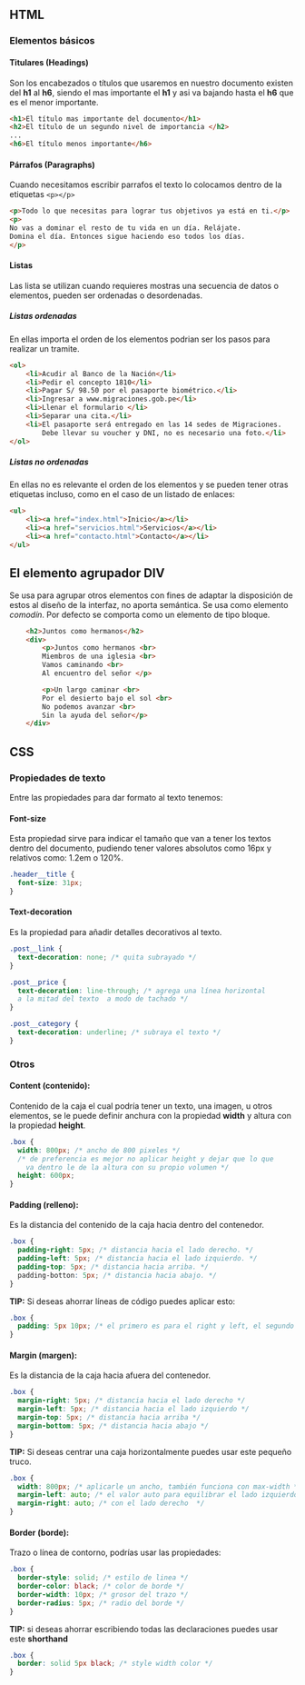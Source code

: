 ## HTML

### Elementos básicos

#### Titulares (Headings)

Son los encabezados o títulos que usaremos en nuestro documento existen del **h1** al **h6**, siendo el mas importante el **h1** y asi va bajando hasta el **h6** que es el menor importante.

```html
<h1>El título mas importante del documento</h1>
<h2>El título de un segundo nivel de importancia </h2>
...
<h6>El título menos importante</h6>
```

#### Párrafos (Paragraphs)

Cuando necesitamos escribir parrafos el texto lo colocamos dentro de la etiquetas `<p></p>`

```html
<p>Todo lo que necesitas para lograr tus objetivos ya está en ti.</p>
<p>
No vas a dominar el resto de tu vida en un día. Relájate.
Domina el día. Entonces sigue haciendo eso todos los días.
</p>
```

#### Listas

Las lista se utilizan cuando requieres mostras una secuencia de datos o elementos, pueden ser ordenadas o desordenadas.

##### Listas ordenadas

En ellas importa el orden de los elementos podrian ser los pasos para realizar un tramite.

```html
<ol>
	<li>Acudir al Banco de la Nación</li>
	<li>Pedir el concepto 1810</li>
	<li>Pagar S/ 98.50 por el pasaporte biométrico.</li>
	<li>Ingresar a www.migraciones.gob.pe</li>
	<li>Llenar el formulario </li>
	<li>Separar una cita.</li>
	<li>El pasaporte será entregado en las 14 sedes de Migraciones.
		Debe llevar su voucher y DNI, no es necesario una foto.</li>
</ol>
```

##### Listas no ordenadas

En ellas no es relevante el orden de los elementos y se pueden tener otras etiquetas incluso, como en el caso de un listado de enlaces:

```html
<ul>
	<li><a href="index.html">Inicio</a></li>
	<li><a href="servicios.html">Servicios</a></li>
	<li><a href="contacto.html">Contacto</a></li>
</ul>
```

## El elemento agrupador DIV

Se usa para agrupar otros elementos con fines de adaptar la disposición de estos al diseño de la interfaz, no aporta semántica. Se usa como elemento _comodín_. Por defecto se comporta como un elemento de tipo bloque.

```html
	<h2>Juntos como hermanos</h2>
	<div>
		<p>Juntos como hermanos <br>
		Miembros de una iglesia <br>
		Vamos caminando <br>
		Al encuentro del señor </p>

		<p>Un largo caminar <br>
		Por el desierto bajo el sol <br>
		No podemos avanzar <br>
		Sin la ayuda del señor</p>
	</div>
```

## CSS

### Propiedades de texto

Entre las propiedades para dar formato al texto tenemos:

#### Font-size

Esta propiedad sirve para indicar el tamaño que van a tener los textos dentro del documento,
pudiendo tener valores absolutos como 16px y relativos como: 1.2em o 120%.

```css
.header__title {
  font-size: 31px;
}
```

#### Text-decoration

Es la propiedad para añadir detalles decorativos al texto.

```css
.post__link {
  text-decoration: none; /* quita subrayado */
}

.post__price {
  text-decoration: line-through; /* agrega una línea horizontal
  a la mitad del texto  a modo de tachado */
}

.post__category {
  text-decoration: underline; /* subraya el texto */
}
```

### Otros

#### Content (contenido):

Contenido de la caja el cual podría tener un texto, una imagen, u otros elementos,
se le puede definir anchura con la propiedad **width** y altura con la propiedad **height**.

```css
.box {
  width: 800px; /* ancho de 800 pixeles */
  /* de preferencia es mejor no aplicar height y dejar que lo que 
	va dentro le de la altura con su propio volumen */
  height: 600px;
}
```

#### Padding (relleno):

Es la distancia del contenido de la caja hacia dentro del contenedor.

```css
.box {
  padding-right: 5px; /* distancia hacia el lado derecho. */
  padding-left: 5px; /* distancia hacia el lado izquierdo. */
  padding-top: 5px; /* distancia hacia arriba. */
  padding-botton: 5px; /* distancia hacia abajo. */
}
```

**TIP:** Si deseas ahorrar líneas de código puedes aplicar esto:

```css
.box {
  padding: 5px 10px; /* el primero es para el right y left, el segundo es para el top y bottom */
}
```

#### Margin (margen):

Es la distancia de la caja hacia afuera del contenedor.

```css
.box {
  margin-right: 5px; /* distancia hacia el lado derecho */
  margin-left: 5px; /* distancia hacia el lado izquierdo */
  margin-top: 5px; /* distancia hacia arriba */
  margin-bottom: 5px; /* distancia hacia abajo */
}
```

**TIP:** Si deseas centrar una caja horizontalmente puedes usar este pequeño truco.

```css
.box {
  width: 800px; /* aplicarle un ancho, también funciona con max-width */
  margin-left: auto; /* el valor auto para equilibrar el lado izquierdo */
  margin-right: auto; /* con el lado derecho  */
}
```

#### Border (borde):

Trazo o línea de contorno, podrías usar las propiedades:

```css
.box {
  border-style: solid; /* estilo de linea */
  border-color: black; /* color de borde */
  border-width: 10px; /* grosor del trazo */
  border-radius: 5px; /* radio del borde */
}
```

**TIP:** si deseas ahorrar escribiendo todas las declaraciones puedes usar este **shorthand**

```css
.box {
  border: solid 5px black; /* style width color */
}
```
